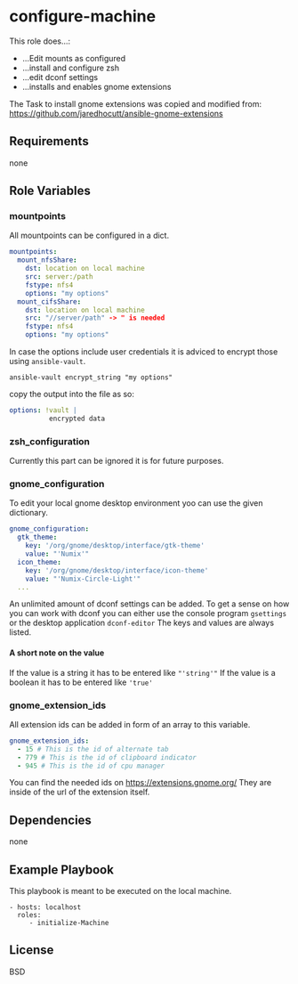 configure-machine
=========

This role does...:
* ...Edit mounts as configured
* ...install and configure zsh
* ...edit dconf settings
* ...installs and enables gnome extensions

The Task to install gnome extensions was copied and modified from: 
https://github.com/jaredhocutt/ansible-gnome-extensions  

Requirements
------------

none

Role Variables
--------------

### mountpoints
All mountpoints can be configured in a dict. 

```yaml
mountpoints: 
  mount_nfsShare: 
    dst: location on local machine
    src: server:/path
    fstype: nfs4
    options: "my options"
  mount_cifsShare: 
    dst: location on local machine
    src: "//server/path" -> " is needed 
    fstype: nfs4
    options: "my options"
```

In case the options include user credentials it is adviced to encrypt those using ```ansible-vault```. 

```
ansible-vault encrypt_string "my options"
``` 

copy the output into the file as so: 
```yaml
options: !vault |
          encrypted data
```

### zsh_configuration
Currently this part can be ignored it is for future purposes. 

### gnome_configuration
To edit your local gnome desktop environment yoo can use the given dictionary. 

```yaml
gnome_configuration: 
  gtk_theme: 
    key: '/org/gnome/desktop/interface/gtk-theme'
    value: "'Numix'"
  icon_theme: 
    key: '/org/gnome/desktop/interface/icon-theme'
    value: "'Numix-Circle-Light'"
  ...
```

An unlimited amount of dconf settings can be added. 
To get a sense on how you can work with dconf you can either use the console program ```gsettings``` or the desktop application ```dconf-editor``` The keys and values are always listed. 

#### A short note on the value
If the value is a string it has to be entered like ```"'string'"``` 
If the value is a boolean it has to be entered like ```'true'```

### gnome_extension_ids
All extension ids can be added in form of an array to this variable. 

```yaml
gnome_extension_ids:
  - 15 # This is the id of alternate tab
  - 779 # This is the id of clipboard indicator
  - 945 # This is the id of cpu manager
```

You can find the needed ids on https://extensions.gnome.org/ They are inside of the url of the extension itself. 

Dependencies
------------

none

Example Playbook
----------------

This playbook is meant to be executed on the local machine. 

    - hosts: localhost
      roles:
         - initialize-Machine

License
-------

BSD